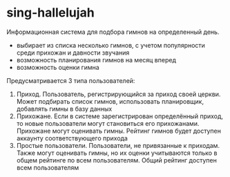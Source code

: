 sing-hallelujah
===============

Информационная система для подбора гимнов на определенный день. 

- выбирает из списка несколько гимнов, с учетом популярности среди прихожан и давности звучания
- возможность планирования гимнов на месяц вперед
- возможность оценки гимна  

Предусматривается 3 типа пользователей:
1. Приход. Пользователь, регистрирующийся за приход своей церкви. Может подбирать список гимнов, использовать планировщик, добавлять гимны в базу данных
2. Прихожане. Если в системе зарегистрирован определённый приход, то новые пользователи могут становиться его прихожанами. Прихожане могут оценивать гимны. Рейтинг гимнов будет доступен аккаунту соответствующего прихода
3. Простые пользователи. Пользователи, не привязанные к приходам. Также могут оценивать гимны, но их оценки учитываются только в общем рейтинге по всем пользователям. Общий рейтинг доступен всем пользователям

